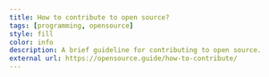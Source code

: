 ```yaml
---
title: How to contribute to open source?
tags: [programming, opensource]
style: fill
color: info
description: A brief guideline for contributing to open source.
external url: https://opensource.guide/how-to-contribute/
---
```

